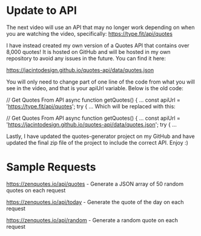 
# Update to API
The next video will use an API that may no longer work depending on when you are watching the video, specifically: https://type.fit/api/quotes

I have instead created my own version of a Quotes API that contains over 8,000 quotes! It is hosted on GitHub and will be hosted in my own repository to avoid any issues in the future. You can find it here:

https://jacintodesign.github.io/quotes-api/data/quotes.json

You will only need to change part of one line of the code from what you will see in the video, and that is your apiUrl variable. Below is the old code:

// Get Quotes From API
async function getQuotes() {
  ...
  const apiUrl = 'https://type.fit/api/quotes';
  try {
  ...
Which will be replaced with this:

// Get Quotes From API
async function getQuotes() {
  ...
  const apiUrl = 'https://jacintodesign.github.io/quotes-api/data/quotes.json';
  try {
  ...

Lastly, I have updated the quotes-generator project on my GitHub and have updated the final zip file of the project to include the correct API. Enjoy :)
# Sample Requests
https://zenquotes.io/api/quotes - Generate a JSON array of 50 random quotes on each request

https://zenquotes.io/api/today - Generate the quote of the day on each request

https://zenquotes.io/api/random - Generate a random quote on each request